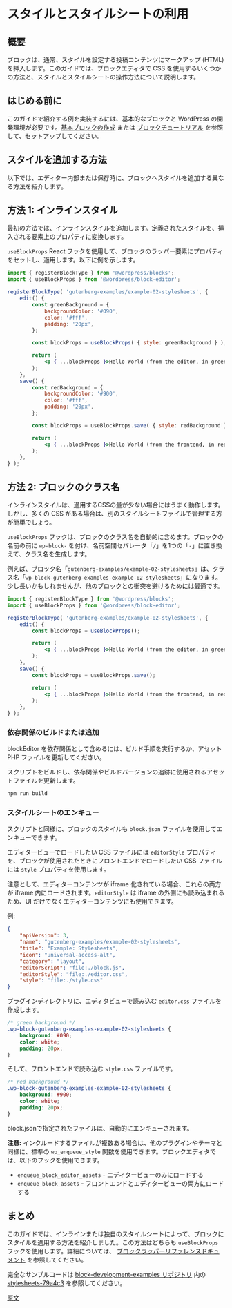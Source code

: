 <!-- 
# Use styles and stylesheets
 -->
# スタイルとスタイルシートの利用

<!-- 
## Overview
 -->
## 概要

<!-- 
A block typically inserts markup (HTML) into post content that you want to style in some way. This guide walks through a few different ways you can use CSS with the block editor and how to work with styles and stylesheets.
 -->
ブロックは、通常、スタイルを設定する投稿コンテンツにマークアップ (HTML) を挿入します。このガイドでは、ブロックエディタで CSS を使用するいくつかの方法と、スタイルとスタイルシートの操作方法について説明します。

<!-- 
## Before you start
 -->
## はじめる前に

このガイドで紹介する例を実装するには、基本的なブロックと WordPress の開発環境が必要です。[基本ブロックの作成](https://ja.wordpress.org/team/handbook/block-editor/how-to-guides/block-tutorial/writing-your-first-block-type/) または [ブロックチュートリアル](https://ja.wordpress.org/team/handbook/block-editor/getting-started/create-block/) を参照して、セットアップしてください。

<!-- 
## Methods to add style
 -->
## スタイルを追加する方法

<!-- 
The following are different methods you can use to add style to your block, either in the editor or when saved.
 -->
以下では、エディター内部または保存時に、ブロックへスタイルを追加する異なる方法を紹介します。

<!-- 
## Method 1: Inline style
 -->
## 方法 1: インラインスタイル

<!-- 
The first method shows adding the style inline. This transforms the defined style into a property on the element inserted.
 -->
最初の方法では、インラインスタイルを追加します。定義されたスタイルを、挿入される要素上のプロパティに変換します。

<!-- 
The `useBlockProps` React hook is used to set and apply properties on the block's wrapper element. The following example shows how:
 -->
`useBlockProps` React フックを使用して、ブロックのラッパー要素にプロパティをセットし、適用します。以下に例を示します。

```jsx
import { registerBlockType } from '@wordpress/blocks';
import { useBlockProps } from '@wordpress/block-editor';

registerBlockType( 'gutenberg-examples/example-02-stylesheets', {
	edit() {
		const greenBackground = {
			backgroundColor: '#090',
			color: '#fff',
			padding: '20px',
		};

		const blockProps = useBlockProps( { style: greenBackground } );

		return (
			<p { ...blockProps }>Hello World (from the editor, in green).</p>
		);
	},
	save() {
		const redBackground = {
			backgroundColor: '#900',
			color: '#fff',
			padding: '20px',
		};

		const blockProps = useBlockProps.save( { style: redBackground } );

		return (
			<p { ...blockProps }>Hello World (from the frontend, in red).</p>
		);
	},
} );
```
<!--
## Method 2: Block classname
 -->
## 方法 2: ブロックのクラス名

<!-- 
The inline style works well for a small amount of CSS to apply. If you have much more than the above you will likely find that it is easier to manage with them in a separate stylesheet file.
 -->
インラインスタイルは、適用するCSSの量が少ない場合にはうまく動作します。しかし、多くの CSS がある場合は、別のスタイルシートファイルで管理する方が簡単でしょう。

<!-- 
The `useBlockProps` hooks includes the classname for the block automatically, it generates a name for each block using the block's name prefixed with `wp-block-`, replacing the `/` namespace separator with a single `-`.
 -->
`useBlockProps` フックは、ブロックのクラス名を自動的に含めます。ブロックの名前の前に `wp-block-` を付け、名前空間セパレータ「`/`」を1つの「`-`」に置き換えて、クラス名を生成します。

<!-- 
For example the block name: `gutenberg-examples/example-02-stylesheets` would get the classname: `wp-block-gutenberg-examples-example-02-stylesheets`. It might be a bit long but best to avoid conflicts with other blocks.
 -->
例えば、ブロック名「`gutenberg-examples/example-02-stylesheets`」は、クラス名「`wp-block-gutenberg-examples-example-02-stylesheets`」になります。少し長いかもしれませんが、他のブロックとの衝突を避けるためには最適です。

```jsx
import { registerBlockType } from '@wordpress/blocks';
import { useBlockProps } from '@wordpress/block-editor';

registerBlockType( 'gutenberg-examples/example-02-stylesheets', {
	edit() {
		const blockProps = useBlockProps();

		return (
			<p { ...blockProps }>Hello World (from the editor, in green).</p>
		);
	},
	save() {
		const blockProps = useBlockProps.save();

		return (
			<p { ...blockProps }>Hello World (from the frontend, in red).</p>
		);
	},
} );
```

<!--
### Build or add dependency
 -->
### 依存関係のビルドまたは追加

<!-- 
In order to include the blockEditor as a dependency, make sure to run the build step, or update the asset php file.
 -->
blockEditor を依存関係として含めるには、ビルド手順を実行するか、アセット PHP ファイルを更新してください。

<!-- 
Build the scripts and update the asset file which is used to keep track of dependencies and the build version.
 -->
スクリプトをビルドし、依存関係やビルドバージョンの追跡に使用されるアセットファイルを更新します。

```bash
npm run build
```

<!-- 
### Enqueue stylesheets
 -->
### スタイルシートのエンキュー

<!-- 
Like scripts, you can enqueue your block's styles using the `block.json` file.
 -->
スクリプトと同様に、ブロックのスタイルも `block.json` ファイルを使用してエンキューできます。

<!-- 
Use the `editorStyle` property to a CSS file you want to load in the editor view, and use the `style` property for a CSS file you want to load on the frontend when the block is used.
 -->
エディタービューでロードしたい CSS ファイルには `editorStyle` プロパティを、ブロックが使用されたときにフロントエンドでロードしたい CSS ファイルには `style` プロパティを使用します。

<!-- 
It is worth noting that, if the editor content is iframed, both of these will
load in the iframe. `editorStyle` will also load outside the iframe, so it can
be used for editor content as well as UI.
 -->
注意として、エディターコンテンツが iframe 化されている場合、これらの両方が iframe 内にロードされます。`editorStyle` は iframe の外側にも読み込まれるため、UI だけでなくエディターコンテンツにも使用できます。

<!-- 
For example:
 -->
例:

<!--
Let's move on into code. Create a file called `editor.css`:
 -->
<!-- 
## エディターアセットとフロントエンドアセットのエンキュー

スクリプト同様、ブロックのスタイルもエンキューする必要があります。以前のセクションで説明したように、スタイルの `editor_style` ハンドルはエディター画面への適用に対してのみ使用し、エディターとサイトのフロントエンドの両方に適用される共通スタイルには `style` ハンドルを使用します。

`style` でエンキューされるスタイルシートは基本のスタイルで最初にロードされ、`editor_style` スタイルシートは後でロードされます。

コードで見ていきます。ファイル `editor.css` を作成してください。
 -->
```json
{
	"apiVersion": 3,
	"name": "gutenberg-examples/example-02-stylesheets",
	"title": "Example: Stylesheets",
	"icon": "universal-access-alt",
	"category": "layout",
	"editorScript": "file:./block.js",
	"editorStyle": "file:./editor.css",
	"style": "file:./style.css"
}
```
<!-- 
So in your plugin directory, create an `editor.css` file to load in editor view:
 -->
プラグインディレクトリに、エディタビューで読み込む `editor.css` ファイルを作成します。

```css
/* green background */
.wp-block-gutenberg-examples-example-02-stylesheets {
	background: #090;
	color: white;
	padding: 20px;
}
```
<!--
And a new `style.css` file containing:
 -->
<!--  
新しい `style.css` ファイルは以下を含みます。
 -->

<!--  
And a `style.css` file to load on the frontend:
 --> 
そして、フロントエンドで読み込む `style.css` ファイルです。

```css
/* red background */
.wp-block-gutenberg-examples-example-02-stylesheets {
	background: #900;
	color: white;
	padding: 20px;
}
```

<!-- 
The files will automatically be enqueued when specified in the block.json.
 -->
block.jsonで指定されたファイルは、自動的にエンキューされます。

<!-- 
**Note:** If you have multiple files to include, you can use standard `wp_enqueue_style` functions like any other plugin or theme. You will want to use the following hooks for the block editor:
 -->
**注意:** インクルードするファイルが複数ある場合は、他のプラグインやテーマと同様に、標準の `wp_enqueue_style` 関数を使用できます。ブロックエディタでは、以下のフックを使用できます。

<!-- 
-   `enqueue_block_editor_assets` - to load only in editor view
-   `enqueue_block_assets` - loads both on frontend and editor view
 -->
-   `enqueue_block_editor_assets` - エディタービューのみにロードする
-   `enqueue_block_assets` - フロントエンドとエディタービューの両方にロードする

<!-- 
## Conclusion
 -->
## まとめ

<!-- 
This guide showed a couple of different ways to apply styles to your block, by either inline or in its own style sheet. Both of these methods use the `useBlockProps` hook, see the [block wrapper reference documentation](/docs/reference-guides/block-api/block-edit-save.md#block-wrapper-props) for additional details.
 -->
このガイドでは、インラインまたは独自のスタイルシートによって、ブロックにスタイルを適用する方法を紹介しました。この方法はどちらも `useBlockProps` フックを使用します。詳細については、 [ブロックラッパーリファレンスドキュメント](https://ja.wordpress.org/team/handbook/block-editor/reference-guides/block-api/block-edit-save/#block-wrapper-props) を参照してください。

<!-- 
See the complete [stylesheets-79a4c3](https://github.com/WordPress/block-development-examples/tree/trunk/plugins/stylesheets-79a4c3) code in the [block-development-examples repository](https://github.com/WordPress/block-development-examples).
 -->
完全なサンプルコードは [block-development-examples リポジトリ](https://github.com/WordPress/block-development-examples) 内の [stylesheets-79a4c3](https://github.com/WordPress/block-development-examples/tree/trunk/plugins/stylesheets-79a4c3) を参照してください。

[原文](https://github.com/WordPress/gutenberg/blob/trunk/docs/how-to-guides/block-tutorial/applying-styles-with-stylesheets.md)
